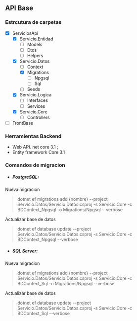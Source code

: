 ## API Base

### Estrcutura de carpetas
- [x] ServiciosApi
  - [x]  Servicio.Entidad
      - [ ] Models
      - [ ] Dtos
      - [ ] Helpers
  - [x] Servicio.Datos
      - [ ] Context
      - [x] Migrations
          - [ ] Npgsql
          - [ ] Sql
      - [ ] Seeds
  - [x] Servicio.Logica
      - [ ] Interfaces
      - [ ] Services
  - [x] Servicio.Core
      - [ ] Controllers
- [ ] FrontBase

### Herramientas Backend
- Web API. net core 3.1 ;
- Entity framework Core 3.1

### Comandos de migracion

- ##### PostgreSQL:

Nueva migracion
> dotnet ef migrations add {nombre} --project Servicio.Datos/Servicio.Datos.csproj -s Servicio.Core -c BDContext_Npgsql -o Migrations/Npgsql --verbose

Actualizar base de datos
>dotnet ef database update --project Servicio.Datos/Servicio.Datos.csproj -s Servicio.Core -c BDContext_Npgsql --verbose

- ##### SQL Server:

Nueva migracion
> dotnet ef migrations add {nombre} --project Servicio.Datos/Servicio.Datos.csproj -s Servicio.Core -c BDContext_Sql -o Migrations/Npgsql --verbose

Actualizar base de datos
>dotnet ef database update --project Servicio.Datos/Servicio.Datos.csproj -s Servicio.Core -c BDContext_Sql --verbose